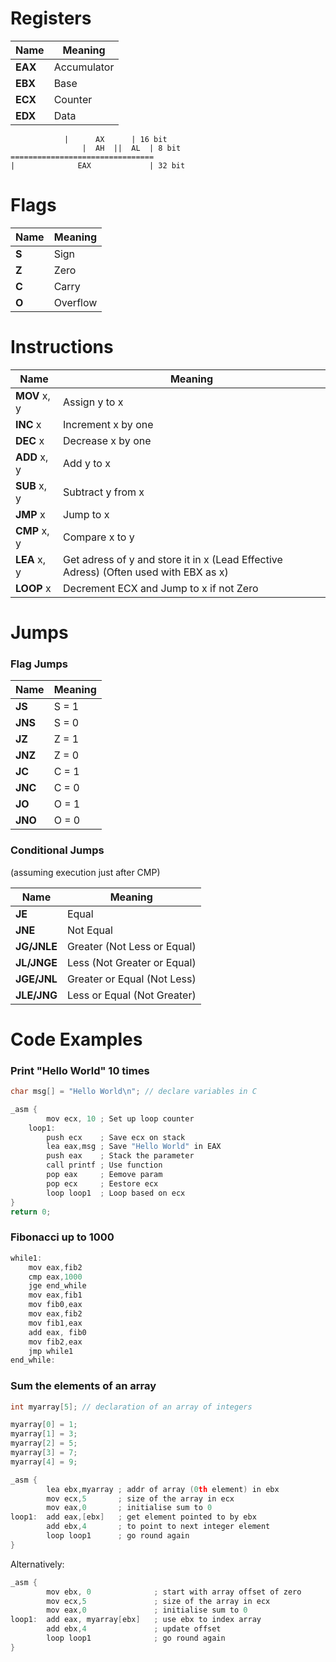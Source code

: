 # Registers

Name | Meaning
---|---
**EAX** | Accumulator
**EBX** | Base
**ECX** | Counter
**EDX** | Data

```
	        |      AX      | 16 bit
                |  AH  ||  AL  | 8 bit
================================
|              EAX             | 32 bit
```



# Flags

Name | Meaning
---|---
**S** | Sign
**Z** | Zero
**C** | Carry
**O** | Overflow


# Instructions

Name | Meaning
---|---
**MOV** x, y | Assign y to x
**INC** x    | Increment x by one
**DEC** x    | Decrease x by one
**ADD** x, y | Add y to x
**SUB** x, y | Subtract y from x
**JMP** x    | Jump to x
**CMP** x, y | Compare x to y
**LEA** x, y | Get adress of y and store it in x (Lead Effective Adress) (Often used with EBX as x)
**LOOP** x   | Decrement ECX and Jump to x if not Zero


# Jumps

### Flag Jumps

Name | Meaning
---|---
**JS** | S = 1
**JNS** | S = 0
**JZ** | Z = 1
**JNZ** | Z = 0
**JC** | C = 1
**JNC** | C = 0
**JO** | O = 1
**JNO** | O = 0

### Conditional Jumps
(assuming execution just after CMP)

Name | Meaning
---|---
**JE** | Equal
**JNE** | Not Equal
**JG/JNLE** | Greater (Not Less or Equal)
**JL/JNGE** | Less (Not Greater or Equal)
**JGE/JNL** | Greater or Equal (Not Less)
**JLE/JNG** | Less or Equal (Not Greater)



# Code Examples

### Print "Hello World" 10 times
```cpp
char msg[] = "Hello World\n"; // declare variables in C

_asm {
		mov ecx, 10 ; Set up loop counter
	loop1: 	
		push ecx 	; Save ecx on stack
		lea eax,msg ; Save "Hello World" in EAX
		push eax 	; Stack the parameter
		call printf ; Use function
		pop eax 	; Eemove param
		pop ecx 	; Eestore ecx
		loop loop1 	; Loop based on ecx
}
return 0;
```
### Fibonacci up to 1000
```cpp
while1:
	mov eax,fib2
	cmp eax,1000
	jge end_while
	mov eax,fib1
	mov fib0,eax
	mov eax,fib2
	mov fib1,eax
	add eax, fib0
	mov fib2,eax
	jmp while1
end_while:
```
### Sum the elements of an array
```cpp
int myarray[5]; // declaration of an array of integers

myarray[0] = 1;
myarray[1] = 3;
myarray[2] = 5;
myarray[3] = 7;
myarray[4] = 9;

_asm {
		lea ebx,myarray ; addr of array (0th element) in ebx
		mov ecx,5 		; size of the array in ecx
		mov eax,0 		; initialise sum to 0
loop1:  add eax,[ebx] 	; get element pointed to by ebx
		add ebx,4 		; to point to next integer element
		loop loop1 		; go round again
}
```

Alternatively:

```cpp
_asm {
		mov ebx, 0 				; start with array offset of zero
		mov ecx,5 				; size of the array in ecx
		mov eax,0 				; initialise sum to 0
loop1: 	add eax, myarray[ebx] 	; use ebx to index array
		add ebx,4 				; update offset
		loop loop1 				; go round again
}
```
